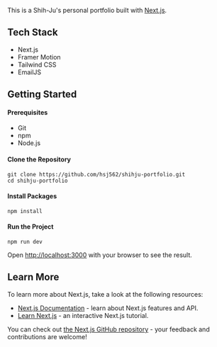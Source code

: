 This is a Shih-Ju's personal portfolio built with [Next.js](https://nextjs.org/).
## Tech Stack
- Next.js
- Framer Motion
- Tailwind CSS
- EmailJS

## Getting Started

#### Prerequisites
- Git
- npm
- Node.js

#### Clone the Repository
``` 
git clone https://github.com/hsj562/shihju-portfolio.git 
cd shihju-portfolio
```

#### Install Packages
```
npm install
```

#### Run the Project

```
npm run dev
```

Open [http://localhost:3000](http://localhost:3000) with your browser to see the result.

## Learn More

To learn more about Next.js, take a look at the following resources:

- [Next.js Documentation](https://nextjs.org/docs) - learn about Next.js features and API.
- [Learn Next.js](https://nextjs.org/learn) - an interactive Next.js tutorial.

You can check out [the Next.js GitHub repository](https://github.com/vercel/next.js/) - your feedback and contributions are welcome!

